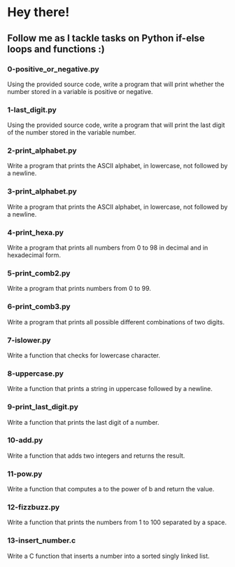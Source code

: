 # Hey there!
## Follow me as I tackle tasks on Python if-else loops and functions :)
### 0-positive_or_negative.py
Using the provided source code, write a program that will print whether the number stored in a variable is positive or negative.
### 1-last_digit.py
Using the provided source code, write a program that will print the last digit of the number stored in the variable number.
### 2-print_alphabet.py
Write a program that prints the ASCII alphabet, in lowercase, not followed by a newline.
### 3-print_alphabet.py
Write a program that prints the ASCII alphabet, in lowercase, not followed by a newline.
### 4-print_hexa.py
Write a program that prints all numbers from 0 to 98 in decimal and in hexadecimal form.
### 5-print_comb2.py
Write a program that prints numbers from 0 to 99.
### 6-print_comb3.py
Write a program that prints all possible different combinations of two digits.
### 7-islower.py
Write a function that checks for lowercase character.
### 8-uppercase.py
Write a function that prints a string in uppercase followed by a newline.
### 9-print_last_digit.py
Write a function that prints the last digit of a number.
### 10-add.py
Write a function that adds two integers and returns the result.
### 11-pow.py
Write a function that computes a to the power of b and return the value.
### 12-fizzbuzz.py
Write a function that prints the numbers from 1 to 100 separated by a space.
### 13-insert_number.c
Write a C function that inserts a number into a sorted singly linked list.
